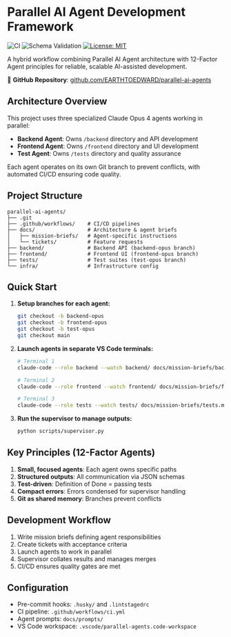 # Parallel AI Agent Development Framework

![CI](https://github.com/EARTHTOEDWARD/parallel-ai-agents/actions/workflows/ci.yml/badge.svg)
![Schema Validation](https://github.com/EARTHTOEDWARD/parallel-ai-agents/actions/workflows/validate-schema.yml/badge.svg)
[![License: MIT](https://img.shields.io/badge/License-MIT-blue.svg)](https://opensource.org/licenses/MIT)

A hybrid workflow combining Parallel AI Agent architecture with 12-Factor Agent principles for reliable, scalable AI-assisted development.

🔗 **GitHub Repository**: [github.com/EARTHTOEDWARD/parallel-ai-agents](https://github.com/EARTHTOEDWARD/parallel-ai-agents)

## Architecture Overview

This project uses three specialized Claude Opus 4 agents working in parallel:

- **Backend Agent**: Owns `/backend` directory and API development
- **Frontend Agent**: Owns `/frontend` directory and UI development
- **Test Agent**: Owns `/tests` directory and quality assurance

Each agent operates on its own Git branch to prevent conflicts, with automated CI/CD ensuring code quality.

## Project Structure

```
parallel-ai-agents/
├── .git
├── .github/workflows/    # CI/CD pipelines
├── docs/                 # Architecture & agent briefs
│   ├── mission-briefs/   # Agent-specific instructions
│   └── tickets/          # Feature requests
├── backend/              # Backend API (backend-opus branch)
├── frontend/             # Frontend UI (frontend-opus branch)
├── tests/                # Test suites (test-opus branch)
└── infra/                # Infrastructure config
```

## Quick Start

1. **Setup branches for each agent:**

   ```bash
   git checkout -b backend-opus
   git checkout -b frontend-opus
   git checkout -b test-opus
   git checkout main
   ```

2. **Launch agents in separate VS Code terminals:**

   ```bash
   # Terminal 1
   claude-code --role backend --watch backend/ docs/mission-briefs/backend.md

   # Terminal 2
   claude-code --role frontend --watch frontend/ docs/mission-briefs/frontend.md

   # Terminal 3
   claude-code --role tests --watch tests/ docs/mission-briefs/tests.md
   ```

3. **Run the supervisor to manage outputs:**
   ```bash
   python scripts/supervisor.py
   ```

## Key Principles (12-Factor Agents)

1. **Small, focused agents**: Each agent owns specific paths
2. **Structured outputs**: All communication via JSON schemas
3. **Test-driven**: Definition of Done = passing tests
4. **Compact errors**: Errors condensed for supervisor handling
5. **Git as shared memory**: Branches prevent conflicts

## Development Workflow

1. Write mission briefs defining agent responsibilities
2. Create tickets with acceptance criteria
3. Launch agents to work in parallel
4. Supervisor collates results and manages merges
5. CI/CD ensures quality gates are met

## Configuration

- Pre-commit hooks: `.husky/` and `.lintstagedrc`
- CI pipeline: `.github/workflows/ci.yml`
- Agent prompts: `docs/prompts/`
- VS Code workspace: `.vscode/parallel-agents.code-workspace`
